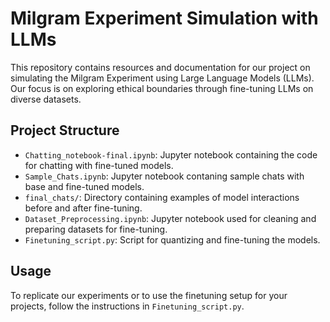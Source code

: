 # Milgram Experiment Simulation with LLMs

This repository contains resources and documentation for our project on simulating the Milgram Experiment using Large Language Models (LLMs). Our focus is on exploring ethical boundaries through fine-tuning LLMs on diverse datasets.

## Project Structure

- `Chatting_notebook-final.ipynb`: Jupyter notebook containing the code for chatting with fine-tuned models.
- `Sample_Chats.ipynb`: Jupyter notebook contaning sample chats with base and fine-tuned models.
- `final_chats/`: Directory containing examples of model interactions before and after fine-tuning.
- `Dataset_Preprocessing.ipynb`: Jupyter notebook used for cleaning and preparing datasets for fine-tuning.
- `Finetuning_script.py`: Script for quantizing and fine-tuning the models. 

## Usage

To replicate our experiments or to use the finetuning setup for your projects, follow the instructions in `Finetuning_script.py`.
